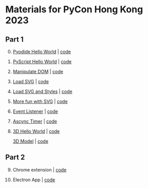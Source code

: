 # Materials for PyCon Hong Kong 2023

## Part 1

0. [Pyodide Hello World](https://scottykwok.github.io/fun-with-python-javascript/00_Pyodide_HelloWorld.html) | [code](00_Pyodide_HelloWorld.html)

1. [PyScript Hello World](https://scottykwok.github.io/fun-with-python-javascript/01_PyScript_HelloWorld.html) | [code](01_PyScript_HelloWorld.html)

2. [Manipulate DOM](https://scottykwok.github.io/fun-with-python-javascript/02_Manipulate_DOM.html) | [code](02_Manipulate_DOM.html)

3. [Load SVG](https://scottykwok.github.io/fun-with-python-javascript/03_Load_SVG.html) | [code](03_Load_SVG.html)

4. [Load SVG and Styles](https://scottykwok.github.io/fun-with-python-javascript/04_Load_SVG_and_Styles.html) | [code](04_Load_SVG_and_Styles.html)

5. [More fun with SVG](https://scottykwok.github.io/fun-with-python-javascript/05_More_fun_with_SVG.html) | [code](05_More_fun_with_SVG.html)

6. [Event Listener](https://scottykwok.github.io/fun-with-python-javascript/06_AddEventListener.html) | [code](06_AddEventListener.html)

7. [Ascync Timer](https://scottykwok.github.io/fun-with-python-javascript/07_Timer_Async.html) | [code](07_Timer_Async.html)

8. [3D Hello World](https://scottykwok.github.io/fun-with-python-javascript/08_Three_Js/HelloWorld.html) | [code](08_Three_Js/HelloWorld.html)

   [3D Model](https://scottykwok.github.io/fun-with-python-javascript/08_Three_Js/Load_GLTF.html) | [code](08_Three_Js/Load_GLTF.html)

## Part 2

9. Chrome extension | [code](09_chrome_extension/manifest.json)


10. Electron App | [code](10_Electron_js/)
